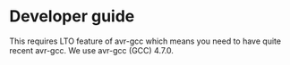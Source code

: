 <!-- -*- mode: markdown; coding: utf-8 -*- -->

# Developer guide

This requires LTO feature of avr-gcc which means you need to have
quite recent avr-gcc. We use avr-gcc (GCC) 4.7.0.

